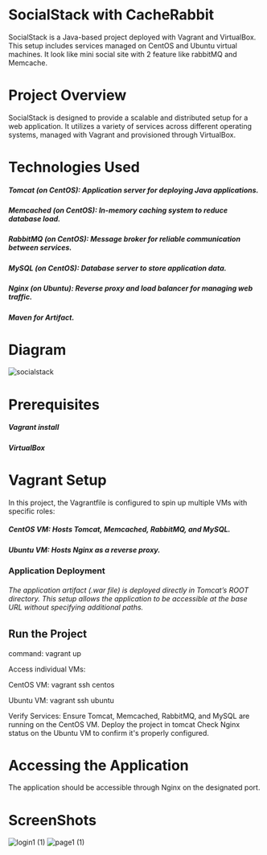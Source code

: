 # SocialStack with CacheRabbit
SocialStack is a Java-based project deployed with Vagrant and VirtualBox. This setup includes services managed on CentOS and Ubuntu virtual machines. It look like mini social site with 2 feature like rabbitMQ and Memcache.
# Project Overview
SocialStack is designed to provide a scalable and distributed setup for a web application. It utilizes a variety of services across different operating systems, managed with Vagrant and provisioned through VirtualBox.
# Technologies Used
##### Tomcat (on CentOS): Application server for deploying Java applications.

##### Memcached (on CentOS): In-memory caching system to reduce database load.

##### RabbitMQ (on CentOS): Message broker for reliable communication between services.

##### MySQL (on CentOS): Database server to store application data.

##### Nginx (on Ubuntu): Reverse proxy and load balancer for managing web traffic.

##### Maven for Artifact.

# Diagram

![socialstack](https://github.com/user-attachments/assets/329da68e-0623-4077-8d44-54042b8c0211)

# Prerequisites
##### Vagrant install
##### VirtualBox
# Vagrant Setup
In this project, the Vagrantfile is configured to spin up multiple VMs with specific roles:
##### CentOS VM: Hosts Tomcat, Memcached, RabbitMQ, and MySQL.
##### Ubuntu VM: Hosts Nginx as a reverse proxy.

### Application Deployment
###### The application artifact (.war file) is deployed directly in Tomcat’s ROOT directory. This setup allows the application to be accessible at the base URL without specifying additional paths.

## Run the Project

command: vagrant up

Access individual VMs:

CentOS VM: vagrant ssh centos

Ubuntu VM: vagrant ssh ubuntu

Verify Services:
Ensure Tomcat, Memcached, RabbitMQ, and MySQL are running on the CentOS VM.
Deploy the project in tomcat
Check Nginx status on the Ubuntu VM to confirm it's properly configured.
# Accessing the Application
The application should be accessible through Nginx on the designated port.
# ScreenShots

![login1 (1)](https://github.com/user-attachments/assets/c2916f0b-f729-42b1-afdf-47eb9330289e)
![page1 (1)](https://github.com/user-attachments/assets/01079bda-f318-459e-84bc-25e90fe6f9ed)


